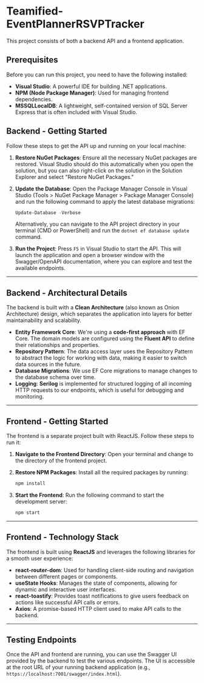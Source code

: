# Teamified-EventPlannerRSVPTracker

This project consists of both a backend API and a frontend application.

## Prerequisites

Before you can run this project, you need to have the following installed:

* **Visual Studio**: A powerful IDE for building .NET applications.
* **NPM (Node Package Manager)**: Used for managing frontend dependencies.
* **MSSQLLocalDB**: A lightweight, self-contained version of SQL Server Express that is often included with Visual Studio.

## Backend - Getting Started

Follow these steps to get the API up and running on your local machine:

1.  **Restore NuGet Packages**: Ensure all the necessary NuGet packages are restored. Visual Studio should do this automatically when you open the solution, but you can also right-click on the solution in the Solution Explorer and select "Restore NuGet Packages."

2.  **Update the Database**: Open the Package Manager Console in Visual Studio (Tools > NuGet Package Manager > Package Manager Console) and run the following command to apply the latest database migrations:

    ```powershell
    Update-Database -Verbose
    ```

    Alternatively, you can navigate to the API project directory in your terminal (CMD or PowerShell) and run the `dotnet ef database update` command.

3.  **Run the Project**: Press `F5` in Visual Studio to start the API. This will launch the application and open a browser window with the Swagger/OpenAPI documentation, where you can explore and test the available endpoints.

---

## Backend - Architectural Details

The backend is built with a **Clean Architecture** (also known as Onion Architecture) design, which separates the application into layers for better maintainability and scalability.

* **Entity Framework Core**: We're using a **code-first approach** with EF Core. The domain models are configured using the **Fluent API** to define their relationships and properties.
* **Repository Pattern**: The data access layer uses the Repository Pattern to abstract the logic for working with data, making it easier to switch data sources in the future.
* **Database Migrations**: We use EF Core migrations to manage changes to the database schema over time.
* **Logging**: **Serilog** is implemented for structured logging of all incoming HTTP requests to our endpoints, which is useful for debugging and monitoring.

---

## Frontend - Getting Started

The frontend is a separate project built with ReactJS. Follow these steps to run it:

1.  **Navigate to the Frontend Directory**: Open your terminal and change to the directory of the frontend project.

2.  **Restore NPM Packages**: Install all the required packages by running:

    ```bash
    npm install
    ```

3.  **Start the Frontend**: Run the following command to start the development server:

    ```bash
    npm start
    ```

---

## Frontend - Technology Stack

The frontend is built using **ReactJS** and leverages the following libraries for a smooth user experience:

* **react-router-dom**: Used for handling client-side routing and navigation between different pages or components.
* **useState Hooks**: Manages the state of components, allowing for dynamic and interactive user interfaces.
* **react-toastify**: Provides toast notifications to give users feedback on actions like successful API calls or errors.
* **Axios**: A promise-based HTTP client used to make API calls to the backend.

---

## Testing Endpoints

Once the API and frontend are running, you can use the Swagger UI provided by the backend to test the various endpoints. The UI is accessible at the root URL of your running backend application (e.g., `https://localhost:7001/swagger/index.html`).
